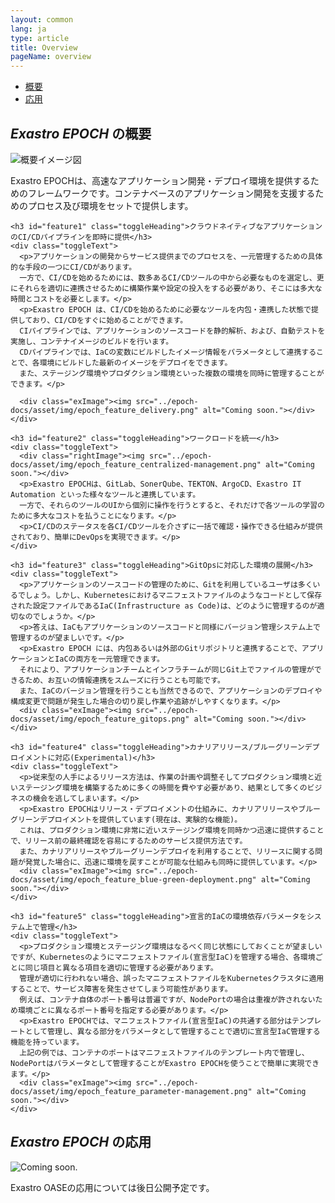 ```yaml
---
layout: common
lang: ja
type: article
title: Overview
pageName: overview
---
```

<nav id="contentsMenu">
  <ul>
    <li><a href="#astrollOverview" class="touch anker">概要 <i class="fas fa-angle-down"></i></a></li>
    <li><a href="#appliedUsage" class="touch anker">応用 <i class="fas fa-angle-down"></i></a></li>
  </ul>
</nav>

<section id="astrollOverview">
  <div class="sectionInner">
    <h2><em>Exastro EPOCH</em> の概要</h2>
    <p><span class="loupe touch"><span class="exImage"><img src="../epoch-docs/asset/img/epoch_overview.png" alt="概要イメージ図"></span></span></p>
    <p>Exastro EPOCHは、高速なアプリケーション開発・デプロイ環境を提供するためのフレームワークです。コンテナベースのアプリケーション開発を支援するためのプロセス及び環境をセットで提供します。</p>
    
    <h3 id="feature1" class="toggleHeading">クラウドネイティブなアプリケーションのCI/CDパイプラインを即時に提供</h3>
    <div class="toggleText">
      <p>アプリケーションの開発からサービス提供までのプロセスを、一元管理するための具体的な手段の一つにCI/CDがあります。
      一方で、CI/CDを始めるためには、数多あるCI/CDツールの中から必要なものを選定し、更にそれらを適切に連携させるために構築作業や設定の投入をする必要があり、そこには多大な時間とコストを必要とします。</p>
      <p>Exastro EPOCH は、CI/CDを始めるために必要なツールを内包・連携した状態で提供しており、CI/CDをすぐに始めることができます。
      CIパイプラインでは、アプリケーションのソースコードを静的解析、および、自動テストを実施し、コンテナイメージのビルドを行います。
      CDパイプラインでは、IaCの変数にビルドしたイメージ情報をパラメータとして連携することで、各環境にビルドした最新のイメージをデプロイをできます。
      また、ステージング環境やプロダクション環境といった複数の環境を同時に管理することができます。</p>

      <div class="exImage"><img src="../epoch-docs/asset/img/epoch_feature_delivery.png" alt="Coming soon."></div>
    </div>

    <h3 id="feature2" class="toggleHeading">ワークロードを統一</h3>
    <div class="toggleText">
      <div class="rightImage"><img src="../epoch-docs/asset/img/epoch_feature_centralized-management.png" alt="Coming soon."></div>
      <p>Exastro EPOCHは、GitLab、SonerQube、TEKTON、ArgoCD、Exastro IT Automation といった様々なツールと連携しています。
      一方で、それらのツールのUIから個別に操作を行うとすると、それだけで各ツールの学習のために多大なコストを払うことになります。</p>
      <p>CI/CDのステータスを各CI/CDツールを介さずに一括で確認・操作できる仕組みが提供されており、簡単にDevOpsを実現できます。</p>
    </div>

    <h3 id="feature3" class="toggleHeading">GitOpsに対応した環境の展開</h3>
    <div class="toggleText">
      <p>アプリケーションのソースコードの管理のために、Gitを利用しているユーザは多くいるでしょう。しかし、Kubernetesにおけるマニフェストファイルのようなコードとして保存された設定ファイルであるIaC(Infrastructure as Code)は、どのように管理するのが適切なのでしょうか。</p>
      <p>答えは、IaCもアプリケーションのソースコードと同様にバージョン管理システム上で管理するのが望ましいです。</p>
      <p>Exastro EPOCH には、内包あるいは外部のGitリポジトリと連携することで、アプリケーションとIaCの両方を一元管理できます。
      それにより、アプリケーションチームとインフラチームが同じGit上でファイルの管理ができるため、お互いの情報連携をスムーズに行うことも可能です。
      また、IaCのバージョン管理を行うことも当然できるので、アプリケーションのデプロイや構成変更で問題が発生した場合の切り戻し作業や追跡がしやすくなります。</p>
      <div class="exImage"><img src="../epoch-docs/asset/img/epoch_feature_gitops.png" alt="Coming soon."></div>
    </div>
    
    <h3 id="feature4" class="toggleHeading">カナリアリリース/ブルーグリーンデプロイメントに対応(Experimental)</h3>
    <div class="toggleText">
      <p>従来型の人手によるリリース方法は、作業の計画や調整そしてプロダクション環境と近いステージング環境を構築するために多くの時間を費やす必要があり、結果として多くのビジネスの機会を逃してしまいます。</p>
      <p>Exastro EPOCHはリリース・デプロイメントの仕組みに、カナリアリリースやブルーグリーンデプロイメントを提供しています(現在は、実験的な機能)。
      これは、プロダクション環境に非常に近いステージング環境を同時かつ迅速に提供することで、リリース前の最終確認を容易にするためのサービス提供方法です。
      また、カナリアリリースやブルーグリーンデプロイを利用することで、リリースに関する問題が発覚した場合に、迅速に環境を戻すことが可能な仕組みも同時に提供しています。</p>
      <div class="exImage"><img src="../epoch-docs/asset/img/epoch_feature_blue-green-deployment.png" alt="Coming soon."></div>
    </div>
    
    <h3 id="feature5" class="toggleHeading">宣言的IaCの環境依存パラメータをシステム上で管理</h3>
    <div class="toggleText">
      <p>プロダクション環境とステージング環境はなるべく同じ状態にしておくことが望ましいですが、Kubernetesのようにマニフェストファイル(宣言型IaC)を管理する場合、各環境ごとに同じ項目と異なる項目を適切に管理する必要があります。
      管理が適切に行われない場合、誤ったマニフェストファイルをKubernetesクラスタに適用することで、サービス障害を発生させてしまう可能性があります。
      例えば、コンテナ自体のポート番号は普遍ですが、NodePortの場合は重複が許されないため環境ごとに異なるポート番号を指定する必要があります。</p>
      <p>Exastro EPOCHでは、マニフェストファイル(宣言型IaC)の共通する部分はテンプレートとして管理し、異なる部分をパラメータとして管理することで適切に宣言型IaC管理する機能を持っています。
      上記の例では、コンテナのポートはマニフェストファイルのテンプレート内で管理し、NodePortはパラメータとして管理することがExastro EPOCHを使うことで簡単に実現できます。</p>
      <div class="exImage"><img src="../epoch-docs/asset/img/epoch_feature_parameter-management.png" alt="Coming soon."></div>
    </div>
  </div>
</section>

<section id="appliedUsage">
  <div class="sectionInner">
    <h2><em>Exastro EPOCH</em> の応用</h2>
    <div class="leftImage image25"><img src="../it-automation-docs/asset/img/coming_soon.png" alt="Coming soon."></div>
    <p>Exastro OASEの応用については後日公開予定です。</p>
  </div>
</section>